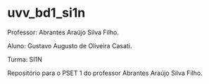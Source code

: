 # uvv_bd1_si1n
Professor: Abrantes Araújo Silva Filho.





Aluno: Gustavo Augusto de Oliveira Casati.





Turma: SI1N




Repositório para o PSET 1 do professor Abrantes Araújo Silva Filho.
